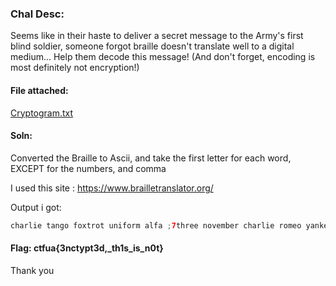 ### Chal Desc: 

Seems like in their haste to deliver a secret message to the Army's first blind soldier, someone forgot braille doesn't translate well to a digital medium...
Help them decode this message! (And don't forget, encoding is most definitely not encryption!)

#### File attached: 
[Cryptogram.txt]()

#### Soln:
Converted the Braille to Ascii, and take the first letter for each word, EXCEPT for the numbers, and comma

I used this site : https://www.brailletranslator.org/

Output i got: 

```java
charlie tango foxtrot uniform alfa ;7three november charlie romeo yankee papa tango three delta comma _tango hotel one sierra _india sierra _november zero tango 72
```
#### Flag: ctfua{3nctypt3d,_th1s_is_n0t}

Thank you
